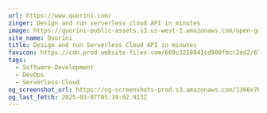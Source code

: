 ```yaml
---
url: https://www.quorini.com/
zinger: Design and run serverless cloud API in minutes
image: https://quorini-public-assets.s3.us-west-2.amazonaws.com/open-graph-black.png
site_name: Quorini
title: Design and run Serverless Cloud API in minutes
favicon: https://cdn.prod.website-files.com/669c3258841cd988fbcc2ed2/6728f0934246dafe54738ae1_favicon-32x32.png
tags:
  - Software-Development
  - DevOps
  - Serverless-Cloud
og_screenshot_url: https://og-screenshots-prod.s3.amazonaws.com/1366x768/80/false/2e533b1b9ee9318cea02432b2ef372cd61b226f24e96d0982d14ac773b6ad1f1.jpeg
og_last_fetch: 2025-03-07T05:19:02.913Z
---
```


